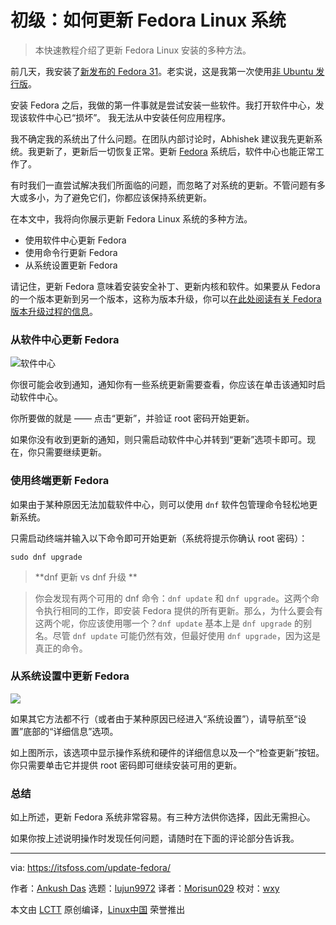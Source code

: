 [#]: collector: (lujun9972)
[#]: translator: (Morisun029)
[#]: reviewer: (wxy)
[#]: publisher: ( )
[#]: url: ( )
[#]: subject: (How To Update a Fedora Linux System [Beginner’s Tutorial])
[#]: via: (https://itsfoss.com/update-fedora/)
[#]: author: (Ankush Das https://itsfoss.com/author/ankush/)

初级：如何更新 Fedora Linux 系统
======

> 本快速教程介绍了更新 Fedora Linux 安装的多种方法。

前几天，我安装了[新发布的 Fedora 31][1]。老实说，这是我第一次使用[非 Ubuntu 发行版][2]。

安装 Fedora 之后，我做的第一件事就是尝试安装一些软件。我打开软件中心，发现该软件中心已“损坏”。 我无法从中安装任何应用程序。

我不确定我的系统出了什么问题。在团队内部讨论时，Abhishek 建议我先更新系统。我更新了，更新后一切恢复正常。更新 [Fedora][3] 系统后，软件中心也能正常工作了。

有时我们一直尝试解决我们所面临的问题，而忽略了对系统的更新。不管问题有多大或多小，为了避免它们，你都应该保持系统更新。

在本文中，我将向你展示更新 Fedora Linux 系统的多种方法。

* 使用软件中心更新 Fedora
* 使用命令行更新 Fedora
* 从系统设置更新 Fedora

请记住，更新 Fedora 意味着安装安全补丁、更新内核和软件。如果要从 Fedora 的一个版本更新到另一个版本，这称为版本升级，你可以[在此处阅读有关 Fedora 版本升级过程的信息][7]。

### 从软件中心更新 Fedora

![软件中心][8]

你很可能会收到通知，通知你有一些系统更新需要查看，你应该在单击该通知时启动软件中心。

你所要做的就是 —— 点击“更新”，并验证 root 密码开始更新。

如果你没有收到更新的通知，则只需启动软件中心并转到“更新”选项卡即可。现在，你只需要继续更新。

### 使用终端更新 Fedora

如果由于某种原因无法加载软件中心，则可以使用 `dnf` 软件包管理命令轻松地更新系统。

只需启动终端并输入以下命令即可开始更新（系统将提示你确认 root 密码）：

```
sudo dnf upgrade
```

> **dnf 更新 vs dnf 升级 **

> 你会发现有两个可用的 dnf 命令：`dnf update` 和 `dnf upgrade`。这两个命令执行相同的工作，即安装 Fedora 提供的所有更新。那么，为什么要会有这两个呢，你应该使用哪一个？`dnf update` 基本上是 `dnf upgrade` 的别名。尽管 `dnf update` 可能仍然有效，但最好使用 `dnf upgrade`，因为这是真正的命令。

### 从系统设置中更新 Fedora

![][9]

如果其它方法都不行（或者由于某种原因已经进入“系统设置”），请导航至“设置”底部的“详细信息”选项。

如上图所示，该选项中显示操作系统和硬件的详细信息以及一个“检查更新”按钮。你只需要单击它并提供 root 密码即可继续安装可用的更新。

### 总结

如上所述，更新 Fedora 系统非常容易。有三种方法供你选择，因此无需担心。

如果你按上述说明操作时发现任何问题，请随时在下面的评论部分告诉我。

--------------------------------------------------------------------------------

via: https://itsfoss.com/update-fedora/

作者：[Ankush Das][a]
选题：[lujun9972][b]
译者：[Morisun029](https://github.com/Morisun029)
校对：[wxy](https://github.com/wxy)

本文由 [LCTT](https://github.com/LCTT/TranslateProject) 原创编译，[Linux中国](https://linux.cn/) 荣誉推出

[a]: https://itsfoss.com/author/ankush/
[b]: https://github.com/lujun9972
[1]: https://itsfoss.com/fedora-31-release/
[2]: https://itsfoss.com/non-ubuntu-beginner-linux/
[3]: https://getfedora.org/
[4]: tmp.Lqr0HBqAd9#software-center
[5]: tmp.Lqr0HBqAd9#command-line
[6]: tmp.Lqr0HBqAd9#system-settings
[7]: https://itsfoss.com/upgrade-fedora-version/
[8]: https://i2.wp.com/itsfoss.com/wp-content/uploads/2019/11/software-center.png?ssl=1
[9]: https://i1.wp.com/itsfoss.com/wp-content/uploads/2019/11/system-settings-fedora-1.png?ssl=1
